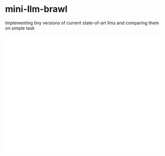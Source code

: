 # mini-llm-brawl
Implementing tiny versions of current state-of-art llms and comparing them on simple task

![graph](graph-75m.png)
